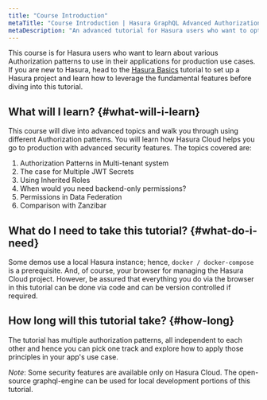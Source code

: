 ```yaml
---
title: "Course Introduction"
metaTitle: "Course Introduction | Hasura GraphQL Advanced Authorization Tutorial"
metaDescription: "An advanced tutorial for Hasura users who want to optimize their application for production use cases, learning about migrations, metadata, optimizing performance, enhancing security, improving reliability, and debugging."
---
```


This course is for Hasura users who want to learn about various Authorization patterns to use in their applications for production use cases. If you are new to Hasura, head to the [Hasura Basics](https://hasura.io/learn/graphql/hasura/introduction/) tutorial to set up a Hasura project and learn how to leverage the fundamental features before diving into this tutorial.

## What will I learn? {#what-will-i-learn}

This course will dive into advanced topics and walk you through using different Authorization patterns. You will learn how Hasura Cloud helps you go to production with advanced security features. The topics covered are:

1. Authorization Patterns in Multi-tenant system
2. The case for Multiple JWT Secrets
3. Using Inherited Roles
4. When would you need backend-only permissions?
5. Permissions in Data Federation
6. Comparison with Zanzibar

## What do I need to take this tutorial? {#what-do-i-need}

Some demos use a local Hasura instance; hence, `docker / docker-compose` is a prerequisite. And, of course, your browser for managing the Hasura Cloud project. However, be assured that everything you do via the browser in this tutorial can be done via code and can be version controlled if required.

## How long will this tutorial take? {#how-long}

The tutorial has multiple authorization patterns, all independent to each other and hence you can pick one track and explore how to apply those principles in your app's use case.

*Note*: Some security features are available only on Hasura Cloud. The open-source graphql-engine can be used for local development portions of this tutorial.
